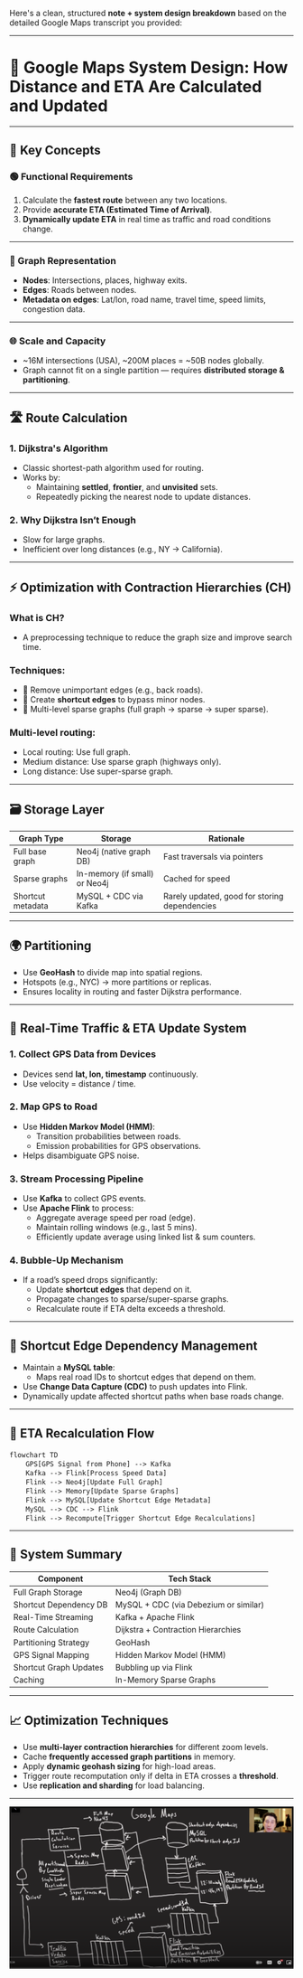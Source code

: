 Here's a clean, structured **note + system design breakdown** based on the detailed Google Maps transcript you provided:

---

# 🧭 Google Maps System Design: How Distance and ETA Are Calculated and Updated

---

## 🧠 **Key Concepts**

### 🟢 Functional Requirements
1. Calculate the **fastest route** between any two locations.
2. Provide **accurate ETA (Estimated Time of Arrival)**.
3. **Dynamically update ETA** in real time as traffic and road conditions change.

---

### 📌 Graph Representation
- **Nodes**: Intersections, places, highway exits.
- **Edges**: Roads between nodes.
- **Metadata on edges**: Lat/lon, road name, travel time, speed limits, congestion data.

---

### 🌐 Scale and Capacity
- ~16M intersections (USA), ~200M places = ~50B nodes globally.
- Graph cannot fit on a single partition — requires **distributed storage & partitioning**.

---

## 🛣️ Route Calculation

### 1. **Dijkstra's Algorithm**
- Classic shortest-path algorithm used for routing.
- Works by:
  - Maintaining **settled**, **frontier**, and **unvisited** sets.
  - Repeatedly picking the nearest node to update distances.

### 2. **Why Dijkstra Isn’t Enough**
- Slow for large graphs.
- Inefficient over long distances (e.g., NY → California).

---

## ⚡ Optimization with **Contraction Hierarchies (CH)**

### What is CH?
- A preprocessing technique to reduce the graph size and improve search time.

### Techniques:
- 🔹 Remove unimportant edges (e.g., back roads).
- 🔹 Create **shortcut edges** to bypass minor nodes.
- 🔹 Multi-level sparse graphs (full graph → sparse → super sparse).

### Multi-level routing:
- Local routing: Use full graph.
- Medium distance: Use sparse graph (highways only).
- Long distance: Use super-sparse graph.

---

## 🗃️ Storage Layer

| Graph Type       | Storage             | Rationale |
|------------------|---------------------|-----------|
| Full base graph  | Neo4j (native graph DB) | Fast traversals via pointers |
| Sparse graphs    | In-memory (if small) or Neo4j | Cached for speed |
| Shortcut metadata | MySQL + CDC via Kafka | Rarely updated, good for storing dependencies |

---

## 🌍 Partitioning

- Use **GeoHash** to divide map into spatial regions.
- Hotspots (e.g., NYC) → more partitions or replicas.
- Ensures locality in routing and faster Dijkstra performance.

---

## 🚦 Real-Time Traffic & ETA Update System

### 1. **Collect GPS Data from Devices**
- Devices send **lat, lon, timestamp** continuously.
- Use velocity = distance / time.

### 2. **Map GPS to Road**
- Use **Hidden Markov Model (HMM)**:
  - Transition probabilities between roads.
  - Emission probabilities for GPS observations.
- Helps disambiguate GPS noise.

### 3. **Stream Processing Pipeline**
- Use **Kafka** to collect GPS events.
- Use **Apache Flink** to process:
  - Aggregate average speed per road (edge).
  - Maintain rolling windows (e.g., last 5 mins).
  - Efficiently update average using linked list & sum counters.

### 4. **Bubble-Up Mechanism**
- If a road’s speed drops significantly:
  - Update **shortcut edges** that depend on it.
  - Propagate changes to sparse/super-sparse graphs.
  - Recalculate route if ETA delta exceeds a threshold.

---

## 🧩 Shortcut Edge Dependency Management

- Maintain a **MySQL table**:
  - Maps real road IDs to shortcut edges that depend on them.
- Use **Change Data Capture (CDC)** to push updates into Flink.
- Dynamically update affected shortcut paths when base roads change.

---

## 🧪 ETA Recalculation Flow

```mermaid
flowchart TD
    GPS[GPS Signal from Phone] --> Kafka
    Kafka --> Flink[Process Speed Data]
    Flink --> Neo4j[Update Full Graph]
    Flink --> Memory[Update Sparse Graphs]
    Flink --> MySQL[Update Shortcut Edge Metadata]
    MySQL --> CDC --> Flink
    Flink --> Recompute[Trigger Shortcut Edge Recalculations]
```

---

## 🧵 System Summary

| Component                  | Tech Stack           |
|----------------------------|----------------------|
| Full Graph Storage         | Neo4j (Graph DB)     |
| Shortcut Dependency DB     | MySQL + CDC (via Debezium or similar) |
| Real-Time Streaming        | Kafka + Apache Flink |
| Route Calculation          | Dijkstra + Contraction Hierarchies |
| Partitioning Strategy      | GeoHash              |
| GPS Signal Mapping         | Hidden Markov Model (HMM) |
| Shortcut Graph Updates     | Bubbling up via Flink |
| Caching                    | In-Memory Sparse Graphs |

---

## 📈 Optimization Techniques

- Use **multi-layer contraction hierarchies** for different zoom levels.
- Cache **frequently accessed graph partitions** in memory.
- Apply **dynamic geohash sizing** for high-load areas.
- Trigger route recomputation only if delta in ETA crosses a **threshold**.
- Use **replication and sharding** for load balancing.

---

![High level design diagram](Screenshot%202025-04-23%20at%208.24.23%20AM.png "1")
